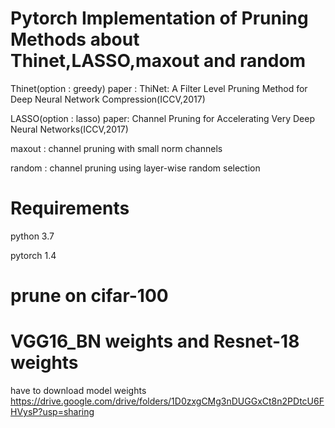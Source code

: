 # Pytorch Implementation of Pruning Methods about Thinet,LASSO,maxout and random  
Thinet(option : greedy) paper : ThiNet: A Filter Level Pruning Method for Deep Neural Network Compression(ICCV,2017)

LASSO(option : lasso) paper: Channel Pruning for Accelerating Very Deep Neural Networks(ICCV,2017)

maxout : channel pruning with small norm channels

random : channel pruning using layer-wise random selection

# Requirements
python 3.7

pytorch 1.4

# prune on cifar-100

# VGG16_BN weights and Resnet-18 weights

have to download model weights
https://drive.google.com/drive/folders/1D0zxgCMg3nDUGGxCt8n2PDtcU6FHVysP?usp=sharing

